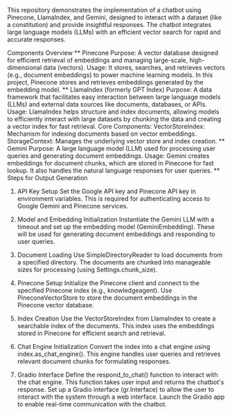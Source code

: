 This repository demonstrates the implementation of a chatbot using Pinecone, LlamaIndex, and Gemini, designed to interact with a dataset (like a constitution) and provide insightful responses. The chatbot integrates large language models (LLMs) with an efficient vector search for rapid and accurate responses.

Components Overview
**
Pinecone
Purpose: A vector database designed for efficient retrieval of embeddings and managing large-scale, high-dimensional data (vectors).
Usage: It stores, searches, and retrieves vectors (e.g., document embeddings) to power machine learning models. In this project, Pinecone stores and retrieves embeddings generated by the embedding model.
**
LlamaIndex (formerly GPT Index)
Purpose: A data framework that facilitates easy interaction between large language models (LLMs) and external data sources like documents, databases, or APIs.
Usage: LlamaIndex helps structure and index documents, allowing models to efficiently interact with large datasets by chunking the data and creating a vector index for fast retrieval.
Core Components:
VectorStoreIndex: Mechanism for indexing documents based on vector embeddings.
StorageContext: Manages the underlying vector store and index creation.
**
Gemini
Purpose: A large language model (LLM) used for processing user queries and generating document embeddings.
Usage: Gemini creates embeddings for document chunks, which are stored in Pinecone for fast lookup. It also handles the natural language responses for user queries.
**
Steps for Output Generation
1. API Key Setup
Set the Google API key and Pinecone API key in environment variables. This is required for authenticating access to Google Gemini and Pinecone services.

2. Model and Embedding Initialization
Instantiate the Gemini LLM with a timeout and set up the embedding model (GeminiEmbedding). These will be used for generating document embeddings and responding to user queries.
3. Document Loading
Use SimpleDirectoryReader to load documents from a specified directory. The documents are chunked into manageable sizes for processing (using Settings.chunk_size).
4. Pinecone Setup
Initialize the Pinecone client and connect to the specified Pinecone index (e.g., knowledgeagent).
Use PineconeVectorStore to store the document embeddings in the Pinecone vector database.
5. Index Creation
Use the VectorStoreIndex from LlamaIndex to create a searchable index of the documents. This index uses the embeddings stored in Pinecone for efficient search and retrieval.
6. Chat Engine Initialization
Convert the index into a chat engine using index.as_chat_engine(). This engine handles user queries and retrieves relevant document chunks for formulating responses.
7. Gradio Interface
Define the respond_to_chat() function to interact with the chat engine. This function takes user input and returns the chatbot's response.
Set up a Gradio interface (gr.Interface) to allow the user to interact with the system through a web interface.
Launch the Gradio app to enable real-time communication with the chatbot.

